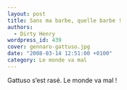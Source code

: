 ```yaml
---
layout: post
title: Sans ma barbe, quelle barbe !
authors:
  - Dirty Henry
wordpress_id: 439
cover: gennaro-gattuso.jpg
date: "2008-03-14 12:51:00 +0100"
category: Le monde va mal
---
```


Gattuso s’est rasé. Le monde va mal !
